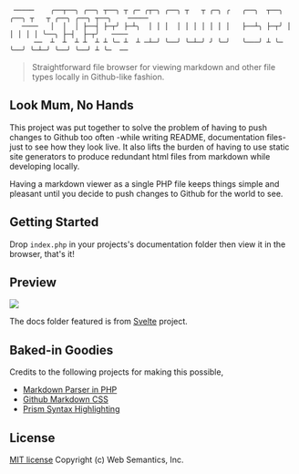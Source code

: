 ```
 ─────    ╭──┬──╮ ╭──╮ ┬──╮ ┬ ╭─ ╭┬─╮ ╭──╮ ┬   ┬ ╭─╮ ╭   ╭──╮  ┬──╮ ╭──╮ ┬   ┬ ╭──╮ ╭──╮ ┬──╮    ─────
   ────   │  │  │ ├──┤ ├─┬╯ ├─┴╮  │ │ │  │ │ │ │ │ │ │   ├──┴╮ ├─┬╯ │  │ │ │ │ ╰──╮ ├─┤  ├─┬╯   ────
      ──  ┴  ┴  ┴ ┴  ┴ ┴ ╰─ ┴  ┴ ─┴─╯ ╰──╯ ╰─┴─╯ ╯ ╰─╯   ╰───╯ ┴ ╰─ ╰──╯ ╰─┴─╯ ╰──╯ ╰──╯ ┴ ╰─  ──
```
> Straightforward file browser for viewing markdown and other file types locally in Github-like fashion.

## Look Mum, No Hands

This project was put together to solve the problem of having to push changes to Github too often -while writing README, documentation files- just to see how they look live. It also lifts the burden of having to use static site generators to produce redundant html files from markdown while developing locally. 

Having a markdown viewer as a single PHP file keeps things simple and pleasant until you decide to push changes to Github for the world to see. 

## Getting Started

Drop `index.php` in your projects's documentation folder then view it in the browser, that's it!

## Preview

![](https://github.com/websemantics/markdown-browser/raw/master/preview.gif)

The docs folder featured is from [Svelte](https://github.com/sveltejs/svelte) project.

## Baked-in Goodies

Credits to the following projects for making this possible,

- [Markdown Parser in PHP](https://github.com/erusev/parsedown)
- [Github Markdown CSS](https://github.com/sindresorhus/github-markdown-css)
- [Prism Syntax Highlighting](https://github.com/PrismJS/prism)

## License

[MIT license](http://opensource.org/licenses/mit-license.php) Copyright (c) Web Semantics, Inc.
